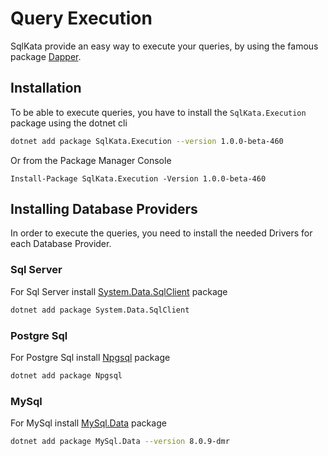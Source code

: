# Query Execution

SqlKata provide an easy way to execute your queries, by using the famous package
[Dapper](https://github.com/StackExchange/Dapper).

## Installation
To be able to execute queries, you have to install the `SqlKata.Execution` package using the dotnet cli

```sh
dotnet add package SqlKata.Execution --version 1.0.0-beta-460

```

Or from the Package Manager Console

```
Install-Package SqlKata.Execution -Version 1.0.0-beta-460
```

## Installing Database Providers
In order to execute the queries, you need to install the needed Drivers for each Database Provider.

### Sql Server
For Sql Server install [System.Data.SqlClient](https://www.nuget.org/packages/System.Data.SqlClient/) package

```sh
dotnet add package System.Data.SqlClient
```

### Postgre Sql

For Postgre Sql install [Npgsql](http://www.npgsql.org/) package

```sh
dotnet add package Npgsql
```

### MySql

For MySql install [MySql.Data](https://www.nuget.org/packages/MySql.Data/8.0.9-dmr) package

```sh
dotnet add package MySql.Data --version 8.0.9-dmr
```